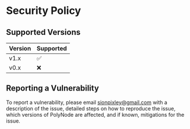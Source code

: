 # Security Policy

## Supported Versions

| Version | Supported          |
| ------- | ------------------ |
| v1.x    | :white_check_mark: |
| v0.x    | :x:                |

## Reporting a Vulnerability

To report a vulnerability, please email sionpixley@gmail.com with a description of the issue, detailed steps on how to reproduce the issue, which versions of PolyNode are affected, and if known, mitigations for the issue.
